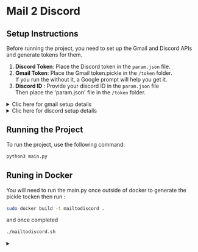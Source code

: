 # Mail 2 Discord
## Setup Instructions<br>
Before running the project, you need to set up the Gmail and Discord APIs and generate tokens for them.<br>
1. **Discord Token**: Place the Discord token in the `param.json` file.
2. **Gmail Token**: Place the Gmail token.pickle in the `/token` folder.<br>
    If you run the without it, a Google prompt will help you get it.
3. **Discord ID** : Provide your discord ID in the `param.json` file<br>
Then place the 'param.json' file in the `/token` folder.<br>

<details>
  <summary>Clic here for gmail setup details</summary>

1. Go to the [Google Cloud Console](https://console.cloud.google.com/welcome?authuser=5&project=autorecponder) page
2. Click `Select a project`->`NEW PROJECT`
3. Then on the dashboard click `APIs and Services`
4. `ENABLE APIS AND SERVICES`->`Gmail API`->`ENABLE`
5. Then Click `OAuth consent screen`
6. Under User Type select `External` then `CREATE`
7. Fill obligatory information then `SAVE AND CONTINUE`
8. `ADD OR REMOVE SCOPES` and under `Manually add scopes` add the following :

        https://www.googleapis.com/auth/gmail.modify
        https://www.googleapis.com/auth/gmail.readonly
9. Then after clicking save a bunch more time you should be good to go
</details>

<details>
  <summary>Clic here for discord setup details</summary>

1. Go visit the [Discord Developer Applications](https://discord.com/developers/applications) page
2. create a new Application
3. under `Bot` click the `Reset Token` button and copy the api key
4. past it in `param.json` as your `discordtoken`
5. (you might need to invite you bot to a server once via url autorisation)
</details>


## Running the Project<br>
To run the project, use the following command:<br>
```bash
python3 main.py
```

## Runing in Docker

You will need to run the main.py once outside of docker to generate the pickle tocken then run :

```bash
sudo docker build -t mailtodiscord .
```
and once completed
```bash
./mailtodiscord.sh
```

<details>
  <summary></summary>

<div style="text-align:center">
  <img src="./asset/test.jpg" alt="Frog" width="400"/>
</div>
